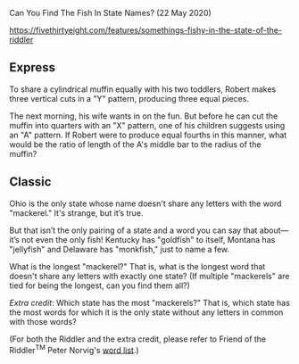 Can You Find The Fish In State Names?  (22 May 2020)

https://fivethirtyeight.com/features/somethings-fishy-in-the-state-of-the-riddler

## Express

To share a cylindrical muffin equally with his two toddlers, Robert makes three vertical cuts in a "Y" pattern, producing three equal pieces.

The next morning, his wife wants in on the fun.
But before he can cut the muffin into quarters with an "X" pattern, one of his children suggests using an "A" pattern.
If Robert were to produce equal fourths in this manner, what would be the ratio of length of the A's middle bar to the radius of the muffin?

## Classic

Ohio is the only state whose name doesn't share any letters with the word "mackerel."
It's strange, but it’s true.

But that isn’t the only pairing of a state and a word you can say that about—it’s not even the only fish!
Kentucky has "goldfish" to itself, Montana has "jellyfish" and Delaware has "monkfish," just to name a few.

What is the longest "mackerel?"
That is, what is the longest word that doesn't share any letters with exactly one state?
(If multiple "mackerels" are tied for being the longest, can you find them all?)

*Extra credit*: Which state has the most "mackerels?"
That is, which state has the most words for which it is the only state without any letters in common with those words?

(For both the Riddler and the extra credit, please refer to Friend of the Riddler<sup>TM</sup> Peter Norvig's [word list](https://norvig.com/ngrams/word.list).)
